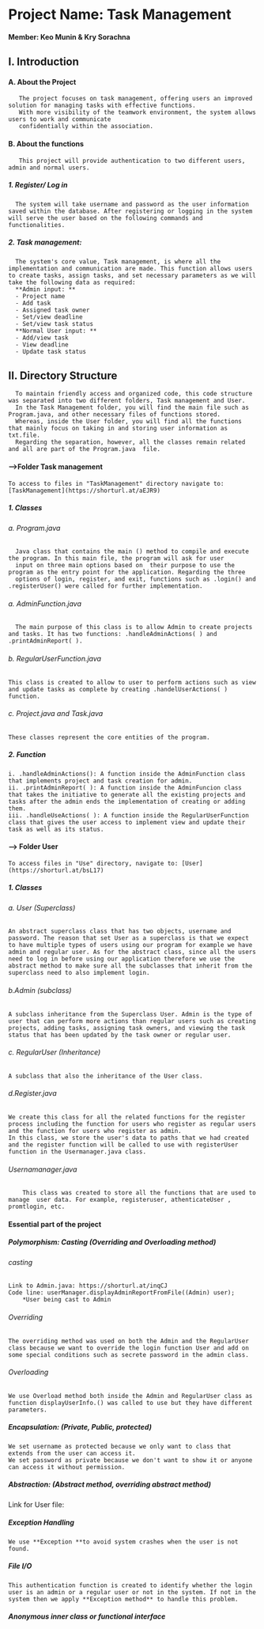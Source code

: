 # Project Name: Task Management 
#### Member: Keo Munin & Kry Sorachna 

## I. Introduction
#### A. About the Project
       The project focuses on task management, offering users an improved solution for managing tasks with effective functions.
       With more visibility of the teamwork environment, the system allows users to work and communicate
       confidentially within the association.
#### B. About the functions
       This project will provide authentication to two different users, admin and normal users. 
##### 1. Register/ Log in
      The system will take username and password as the user information saved within the database. After registering or logging in the system will serve the user based on the following commands and functionalities. 
##### 2. Task management:
      The system's core value, Task management, is where all the implementation and communication are made. This function allows users to create tasks, assign tasks, and set necessary parameters as we will take the following data as required: 
      **Admin input: **
      - Project name
      - Add task 
      - Assigned task owner
      - Set/view deadline 
      - Set/view task status
      **Normal User input: **
      - Add/view task
      - View deadline
      - Update task status
## II. Directory Structure
      To maintain friendly access and organized code, this code structure was separated into two different folders, Task management and User. 
      In the Task Management folder, you will find the main file such as Program.java, and other necessary files of functions stored. 
      Whereas, inside the User folder, you will find all the functions that mainly focus on taking in and storing user information as txt.file. 
      Regarding the separation, however, all the classes remain related and all are part of the Program.java  file. 
#### -->Folder Task management
	To access to files in "TaskManagement" directory navigate to: [TaskManagement](https://shorturl.at/aEJR9)
##### 1. Classes
###### a. Program.java
      Java class that contains the main () method to compile and execute the program. In this main file, the program will ask for user 
      input on three main options based on  their purpose to use the program as the entry point for the application. Regarding the three 
      options of login, register, and exit, functions such as .login() and .registerUser() were called for further implementation. 
###### a. AdminFunction.java
      The main purpose of this class is to allow Admin to create projects and tasks. It has two functions: .handleAdminActions( ) and .printAdminReport( ).  
###### b. RegularUserFunction.java
	This class is created to allow to user to perform actions such as view and update tasks as complete by creating .handelUserActions( ) function. 
###### c. Project.java and Task.java
    These classes represent the core entities of the program.
##### 2. Function
	i. .handleAdminActions(): A function inside the AdminFunction class that implements project and task creation for admin. 
	ii. .printAdminReport( ): A function inside the AdminFuncion class that takes the initiative to generate all the existing projects and tasks after the admin ends the implementation of creating or adding them.
	iii. .handleUseActions( ): A function inside the RegularUserFunction class that gives the user access to implement view and update their task as well as its status. 
#### --> Folder User
	To access files in "Use" directory, navigate to: [User](https://shorturl.at/bsL17)
##### 1. Classes
###### a. User (Superclass) 
	An abstract superclass class that has two objects, username and password. The reason that set User as a superclass is that we expect to have multiple types of users using our program for example we have admin and regular user. As for the abstract class, since all the users need to log in before using our application therefore we use the abstract method to make sure all the subclasses that inherit from the superclass need to also implement login. 
 ###### b.Admin (subclass)
 	A subclass inheritance from the Superclass User. Admin is the type of user that can perform more actions than regular users such as creating projects, adding tasks, assigning task owners, and viewing the task status that has been updated by the task owner or regular user.
 ###### c. RegularUser (Inheritance)
 	A subclass that also the inheritance of the User class. 
 ###### d.Register.java
	We create this class for all the related functions for the register process including the function for users who register as regular users and the function for users who register as admin. 
 	In this class, we store the user's data to paths that we had created and the register function will be called to use with registerUser function in the Usermanager.java class. 
 ###### Usernamanager.java
        This class was created to store all the functions that are used to manage  user data. For example, registeruser, athenticateUser , promtlogin, etc. 
#### Essential part of the project
##### Polymorphism: Casting (Overriding and Overloading method)
###### casting
	Link to Admin.java: https://shorturl.at/inqCJ
	Code line: userManager.displayAdminReportFromFile((Admin) user); 
        *User being cast to Admin
###### Overriding 
	
	The overriding method was used on both the Admin and the RegularUser class because we want to override the login function User and add on some special conditions such as secrete password in the admin class. 
###### Overloading

	We use Overload method both inside the Admin and RegularUser class as function displayUserInfo.() was called to use but they have different parameters. 
##### Encapsulation: (Private, Public, protected)
	
	We set username as protected because we only want to class that extends from the user can access it. 
 	We set password as private because we don't want to show it or anyone can access it without permission. 
##### Abstraction: (Abstract method, overriding abstract method)
Link for User file:
##### Exception Handling
	
	We use **Exception **to avoid system crashes when the user is not found.
##### File I/O
	
	This authentication function is created to identify whether the login user is an admin or a regular user or not in the system. If not in the system then we apply **Exception method** to handle this problem.
##### Anonymous inner class or functional interface
	

	

